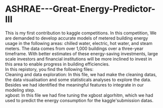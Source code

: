 # ASHRAE---Great-Energy-Predictor-III
This is  my first contribution to kaggle competitions. In this competition, We are demanded to develop accurate models of metered building energy usage in the following areas: chilled water, electric, hot water, and steam meters. The data comes from over 1,000 buildings over a three-year timeframe. With better estimates of these energy-saving investments, large scale investors and financial institutions will be more inclined to invest in this area to enable progress in building efficiencies.  
In this repistory, you find the following files:  
Cleaning and data exploration: In this file, we had make the cleaning datas, the data visualisation and some statisticals analyses to explore the data. Besides we had identified the meaningful features to integrate in our modeling step.  
xgbost: In this file  we had fine tuning the xgbost algorhitm, which we had used to predict the energy consumption for the kaggle'submission datas.
